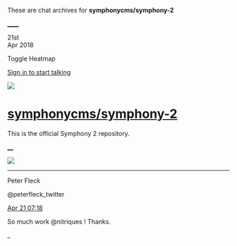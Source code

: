 These are chat archives for **symphonycms/symphony-2**

[__](/symphonycms/symphony-2/archives/2018/04/22)[__](/symphonycms/symphony-2/archives/2018/04/20)

21st  
Apr 2018

Toggle Heatmap

[Sign in to start talking](/login?action=login&button=archive-login)

![](https://avatars-02.gitter.im/group/iv/3/57542c45c43b8c601977197e?s=48)

#  [symphonycms/symphony-2](/symphonycms/symphony-2)

This is the official Symphony 2 repository.

[ __](/orgs/symphonycms/rooms "More symphonycms rooms")

![](https://pbs.twimg.com/profile_images/852618028/peterSmall_bigger.jpg)

____

Peter Fleck

@peterfleck_twitter

[Apr 21
07:18](https://gitter.im/symphonycms/symphony-2?at=5adae5d06bbe1d27390c778f)

So much work @nitriques ! Thanks.

_

